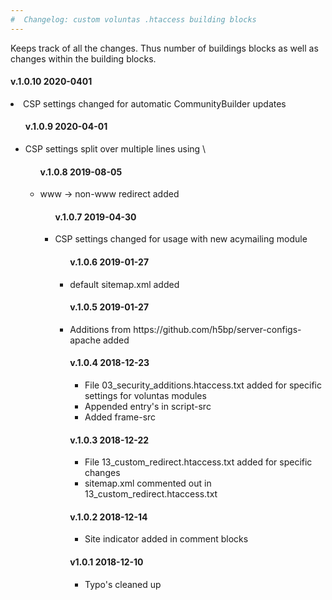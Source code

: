 ```yaml
---
#  Changelog: custom voluntas .htaccess building blocks
---
```


Keeps track of all the changes. Thus number of buildings blocks as well as changes within the building blocks.  
<h4>v.1.0.10 2020-0401</h4>
<li>CSP settings changed for automatic CommunityBuilder updates</li>
<ul>

<h4>v.1.0.9 2020-04-01</h4>
<li>CSP settings split over multiple lines using \ </li>
<ul>

<h4>v.1.0.8 2019-08-05</h4>
<li>www -> non-www redirect added</li>
<ul>

<h4>v.1.0.7 2019-04-30</h4>
<li>CSP settings changed for usage with new acymailing module</li>
<ul>

<h4>v.1.0.6 2019-01-27</h4>
<li>default sitemap.xml added</li>
<ul>

</ul>
<h4>v.1.0.5 2019-01-27</h4>
<li>Additions from https://github.com/h5bp/server-configs-apache added</li>
<ul>
</ul>

<h4>v.1.0.4 2018-12-23</h4>
<ul>
<li>File 03_security_additions.htaccess.txt added for specific settings for voluntas modules</li>
<li>Appended entry's in script-src</li>
<li>Added frame-src</li>
</ul>

<h4>v.1.0.3 2018-12-22</h4>
<ul>
<li>File 13_custom_redirect.htaccess.txt added for specific changes</li>
<li>sitemap.xml commented out in 13_custom_redirect.htaccess.txt</li>
</ul>

<h4>v.1.0.2 2018-12-14</h4>
<ul>
<li>Site indicator added in comment blocks</li>
</ul>

<h4>v1.0.1 2018-12-10</h4>
<ul>
<li>Typo's cleaned up</li>
</ul>

